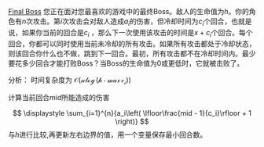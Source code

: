 [Final Boss](https://codeforces.com/contest/1985/problem/F)
您正在面对您最喜欢的游戏中的最终Boss。敌人的生命值为$h$。你的角色有$n$次攻击。第$i$次攻击会对敌人造成$a_i$的伤害，但冷却时间为$c_i$个回合，也就是说，如果你当前的回合是$c_i$ 
 ，那么下一次使用该攻击的时间是$x + c_i$个回合。每个回合，你都可以同时使用当前未冷却的所有攻击。如果所有攻击都处于冷却状态，则该回合你什么也不做，跳到下一回合。最初，所有攻击都不在冷却时间内。最少要花多少回合才能打败Boss？当Boss的生命值为$0$或更低时，它就被击败了。

分析：
时间复杂度为
$\mathcal{O(n \log {(h \cdot \max c_i)})}$

计算当前回合$mid$所能造成的伤害

$$ \displaystyle \sum_{i=1}^{n}{a_i\left( \lfloor\frac{mid - 1}{c_i}\rfloor + 1 \right)} $$
与$h$进行比较,再更新左右边界的值，用一个变量保存最小回合数。  